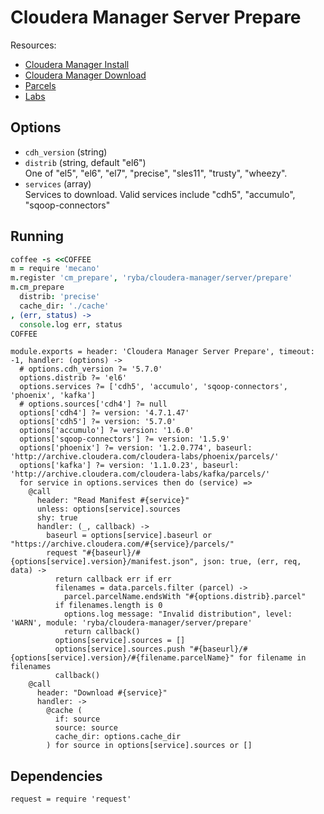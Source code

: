 
# Cloudera Manager Server Prepare

Resources:

*   [Cloudera Manager Install](http://www.cloudera.com/documentation/enterprise/latest/topics/cm_ig_install_path_c.html)
*   [Cloudera Manager Download](http://www.cloudera.com/documentation/enterprise/release-notes/topics/cm_vd.html)
*   [Parcels](http://www.cloudera.com/documentation/enterprise/latest/topics/cm_ig_create_local_parcel_repo.html#concept_y2w_13s_zr)
*   [Labs](http://www.cloudera.com/developers/cloudera-labs.html)

## Options

*   `cdh_version` (string)   
*   `distrib` (string, default "el6")   
    One of "el5", "el6", "el7", "precise", "sles11", "trusty", "wheezy".   
*   `services` (array)   
    Services to download. Valid services include "cdh5", "accumulo",
    "sqoop-connectors"

## Running

```coffee
coffee -s <<COFFEE
m = require 'mecano'
m.register 'cm_prepare', 'ryba/cloudera-manager/server/prepare'
m.cm_prepare
  distrib: 'precise'
  cache_dir: './cache'
, (err, status) ->
  console.log err, status
COFFEE
```

    module.exports = header: 'Cloudera Manager Server Prepare', timeout: -1, handler: (options) ->
      # options.cdh_version ?= '5.7.0'
      options.distrib ?= 'el6'
      options.services ?= ['cdh5', 'accumulo', 'sqoop-connectors', 'phoenix', 'kafka']
      # options.sources['cdh4'] ?= null
      options['cdh4'] ?= version: '4.7.1.47'
      options['cdh5'] ?= version: '5.7.0'
      options['accumulo'] ?= version: '1.6.0'
      options['sqoop-connectors'] ?= version: '1.5.9'
      options['phoenix'] ?= version: '1.2.0.774', baseurl: 'http://archive.cloudera.com/cloudera-labs/phoenix/parcels/'
      options['kafka'] ?= version: '1.1.0.23', baseurl: 'http://archive.cloudera.com/cloudera-labs/kafka/parcels/'
      for service in options.services then do (service) =>
        @call
          header: "Read Manifest #{service}"
          unless: options[service].sources
          shy: true
          handler: (_, callback) ->
            baseurl = options[service].baseurl or "https://archive.cloudera.com/#{service}/parcels/"
            request "#{baseurl}/#{options[service].version}/manifest.json", json: true, (err, req, data) ->
              return callback err if err
              filenames = data.parcels.filter (parcel) ->
                parcel.parcelName.endsWith "#{options.distrib}.parcel"
              if filenames.length is 0
                options.log message: "Invalid distribution", level: 'WARN', module: 'ryba/cloudera-manager/server/prepare'
                return callback()
              options[service].sources = []
              options[service].sources.push "#{baseurl}/#{options[service].version}/#{filename.parcelName}" for filename in filenames
              callback()
        @call
          header: "Download #{service}"
          handler: ->
            @cache (
              if: source
              source: source
              cache_dir: options.cache_dir
            ) for source in options[service].sources or []

## Dependencies

    request = require 'request'
